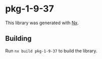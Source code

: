 # pkg-1-9-37

This library was generated with [Nx](https://nx.dev).

## Building

Run `nx build pkg-1-9-37` to build the library.
